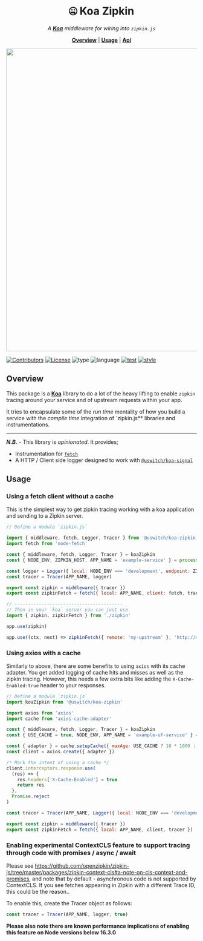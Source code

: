 <h1 align="center">🤐 Koa Zipkin</h1>

<p align="center">
  <i>
    A <b><a href="http://koajs.com">Koa</a></b> middleware for
    wiring into <code>zipkin.js</code>
  </i>
</p>

<p align="center">
  <b><a href="#overview">Overview</a></b>
  |
  <b><a href="#usage">Usage</a></b>
  |
  <b><a href="#api">Api</a></b>
</p>


<p align="center">
  <img src="screenshot.png" width="800">
</p>

[![Contributors](https://img.shields.io/badge/contributors-1-orange.svg?style=for-the-badge)](#contributors)
[![License](https://img.shields.io/github/license/mashape/apistatus.svg?style=for-the-badge)]()
![type](https://img.shields.io/badge/⚡-library-c45366.svg?style=for-the-badge)
![language](https://img.shields.io/badge/❤-Node-da776c.svg?style=for-the-badge)
[![test](https://img.shields.io/badge/🔬-Jest-e9a279.svg?style=for-the-badge)](https://facebook.github.io/jest/)
[![style](https://img.shields.io/badge/🎨-Standard-e4ca93.svg?style=for-the-badge)](https://standardjs.com)

## Overview

This package is a [**Koa**](http://koajs.com) library to do a lot of
the heavy lifting to enable `zipkin` tracing around your service and
of upstream requests within your app.

It tries to encapsulate some of the _run time_ mentality of how you
build a service with the _compile time_ integration of `zipkin.js**
libraries and instrumentations.

---

**_N.B._** - This library is _opinionated_. It provides;

+ Instrumentation for [`fetch`](https://github.com/openzipkin/zipkin-js/tree/master/packages/zipkin-instrumentation-fetch)
+ A HTTP / Client side logger designed to work with [`@uswitch/koa-signal`](https://github.com/uswitch/koa-core/tree/master/packages/koa-signal)

## Usage


### Using a fetch client without a cache

This is the simplest way to get zipkin tracing working with a koa
application and sending to a Zipkin server.

```js
// Define a module `zipkin.js`

import { middleware, fetch, Logger, Tracer } from '@uswitch/koa-zipkin'
import fetch from 'node-fetch'

const { middleware, fetch, Logger, Tracer } = koaZipkin
const { NODE_ENV, ZIPKIN_HOST, APP_NAME = 'example-service' } = process.env

const logger = Logger({ local: NODE_ENV === 'development', endpoint: ZIPKIN_HOST })
const tracer = Tracer(APP_NAME, logger)

export const zipkin = middleware({ tracer })
export const zipkinFetch = fetch({ local: APP_NAME, client: fetch, tracer })

// ----------------------------------------
// Then in your `koa` server you can just use
import { zipkin, zipkinFetch } from './zipkin'

app.use(zipkin)

app.use((ctx, next) => zipkinFetch({ remote: 'my-upstream' }, 'http://my-upstream'))
```

### Using axios with a cache

Similarly to above, there are some benefits to using `axios` with its
cache adapter. You get added logging of cache hits and misses as well
as the zipkin tracing. However, this needs a few extra bits like
adding the `X-Cache-Enabled:true` header to your responses.

```js
// Define a module `zipkin.js`
import koaZipkin from '@uswitch/koa-zipkin'

import axios from 'axios'
import cache from 'axios-cache-adapter'

const { middleware, fetch, Logger, Tracer } = koaZipkin
const { USE_CACHE = true, NODE_ENV, APP_NAME = 'example-uf-service' } = process.env

const { adapter } = cache.setupCache({ maxAge: USE_CACHE ? 10 * 1000 : 0 })
const client = axios.create({ adapter })

/* Mark the intent of using a cache */
client.interceptors.response.use(
  (res) => {
    res.headers['X-Cache-Enabled'] = true
    return res
  },
  Promise.reject
)

const tracer = Tracer(APP_NAME, Logger({ local: NODE_ENV === 'development' }))

export const zipkin = middleware({ tracer })
export const zipkinFetch = fetch({ local: APP_NAME, client, tracer })
```

### Enabling experimental ContextCLS feature to support tracing through code with promises / async / await

Please see https://github.com/openzipkin/zipkin-js/tree/master/packages/zipkin-context-cls#a-note-on-cls-context-and-promises, and note that by default - asynchronous code is not supported by ContextCLS. If you see fetches appearing in Zipkin with a different Trace ID, this could be the reason..

To enable this, create the Tracer object as follows:

```js
const tracer = Tracer(APP_NAME, logger, true)
```

**Please also note there are known performance implications of enabling this feature on Node versions below 16.3.0**
